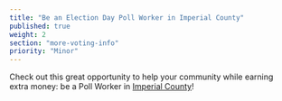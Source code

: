 ```yaml
---
title: "Be an Election Day Poll Worker in Imperial County"
published: true
weight: 2
section: "more-voting-info"
priority: "Minor"
---
```


Check out this great opportunity to help your community while earning extra money: be a Poll Worker in [Imperial County](http://www.co.imperial.ca.us/regvoters/index.asp?fileinc=precint)!  
